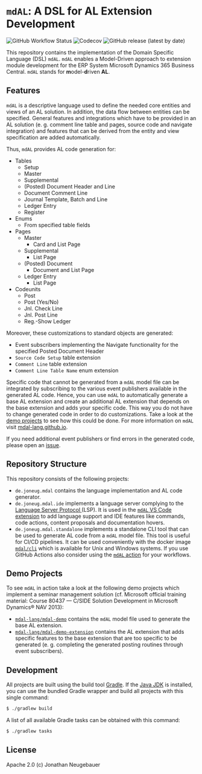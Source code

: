 # `mdAL`: A DSL for AL Extension Development

![GitHub Workflow Status](https://img.shields.io/github/workflow/status/mdal-lang/mdal/Build)
![Codecov](https://img.shields.io/codecov/c/gh/mdal-lang/mdal)
![GitHub release (latest by date)](https://img.shields.io/github/v/release/mdal-lang/mdal)

This repository contains the implementation of the Domain Specific Language (DSL) `mdAL`. `mdAL` enables a Model-Driven approach to extension module development for the ERP System Microsoft Dynamics 365 Business Central. `mdAL` stands for **m**odel-**d**riven **AL**.

## Features

`mdAL` is a descriptive language used to define the needed core entities and views of an AL solution. In addition, the data flow between entities can be specified. General features and integrations which have to be provided in an AL solution (e. g. comment line table and pages, source code and navigate integration) and features that can be derived from the entity and view specification are added automatically.

Thus, `mdAL` provides AL code generation for:

* Tables
  * Setup
  * Master
  * Supplemental
  * (Posted) Document Header and Line
  * Document Comment Line
  * Journal Template, Batch and Line
  * Ledger Entry
  * Register
* Enums
  * From specified table fields
* Pages
  * Master
    * Card and List Page
  * Supplemental
    * List Page
  * (Posted) Document
    * Document and List Page
  * Ledger Entry
    * List Page
* Codeunits
  * Post
  * Post (Yes/No)
  * Jnl. Check Line
  * Jnl. Post Line
  * Reg.-Show Ledger

Moreover, these customizations to standard objects are generated:

* Event subscribers implementing the Navigate functionality for the specified Posted Document Header
* `Source Code Setup` table extension
* `Comment Line` table extension
* `Comment Line Table Name` enum extension

Specific code that cannot be generated from a `mdAL` model file can be integrated by subscribing to the various event publishers available in the generated AL code. Hence, you can use `mdAL` to automatically generate a base AL extension and create an additional AL extension that depends on the base extension and adds your specific code. This way you do not have to change generated code in order to do customizations. Take a look at the [demo projects](#demo-projects) to see how this could be done. For more information on `mdAL` visit [mdal-lang.github.io](https://mdal-lang.github.io/#/).

If you need additional event publishers or find errors in the generated code, please open an [issue](https://github.com/mdal-lang/mdal/issues).

## Repository Structure

This repository consists of the following projects:

* `de.joneug.mdal` contains the language implementation and AL code generator.
* `de.joneug.mdal.ide` implements a language server complying to the [Language Server Protocol ](https://microsoft.github.io/language-server-protocol/) (LSP). It is used in the [`mdAL` VS Code extension](https://marketplace.visualstudio.com/items?itemName=joneug.mdal) to add language support and IDE features like commands, code actions, content proposals and documentation hovers.
* `de.joneug.mdal.standalone` implements a standalone CLI tool that can be used to generate AL code from a `mdAL` model file. This tool is useful for CI/CD pipelines. It can be used conveniently with the docker image [`mdal/cli`](https://hub.docker.com/r/mdal/cli) which is available for Unix and Windows systems. If you use GitHub Actions also consider using the [`mdAL` action](https://github.com/mdal-lang/mdal-action) for your workflows.

## Demo Projects

To see `mdAL` in action take a look at the following demo projects which implement a seminar management solution (cf. Microsoft official training material: Course 80437 — C/SIDE Solution Development in Microsoft Dynamics® NAV 2013):

* [`mdal-lang/mdal-demo`](https://github.com/mdal-lang/mdal-demo) contains the `mdAL` model file used to generate the base AL extension.
* [`mdal-lang/mdal-demo-extension`](https://github.com/mdal-lang/mdal-demo-extension) contains the AL extension that adds specific features to the base extension that are too specific to be generated (e. g. completing the generated posting routines through event subscribers).

## Development

All projects are built using the build tool [Gradle](https://gradle.org/). If the [Java JDK](https://www.oracle.com/de/java/technologies/javase-downloads.html) is installed, you can use the bundled Gradle wrapper and build all projects with this single command:

```sh
$ ./gradlew build
```

A list of all available Gradle tasks can be obtained with this command:

```sh
$ ./gradlew tasks
```

## License

Apache 2.0 (c) Jonathan Neugebauer

